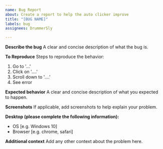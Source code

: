 ```yaml
---
name: Bug Report
about: Create a report to help the auto clicker improve
title: "[BUG NAME]"
labels: bug
assignees: DrummerSly

---
```


**Describe the bug**
A clear and concise description of what the bug is.

**To Reproduce**
Steps to reproduce the behavior:
1. Go to '...'
2. Click on '....'
3. Scroll down to '....'
4. See error

**Expected behavior**
A clear and concise description of what you expected to happen.

**Screenshots**
If applicable, add screenshots to help explain your problem.

**Desktop (please complete the following information):**
- OS [e.g. Windows 10] 
- Browser [e.g. chrome, safari]

**Additional context**
Add any other context about the problem here.
